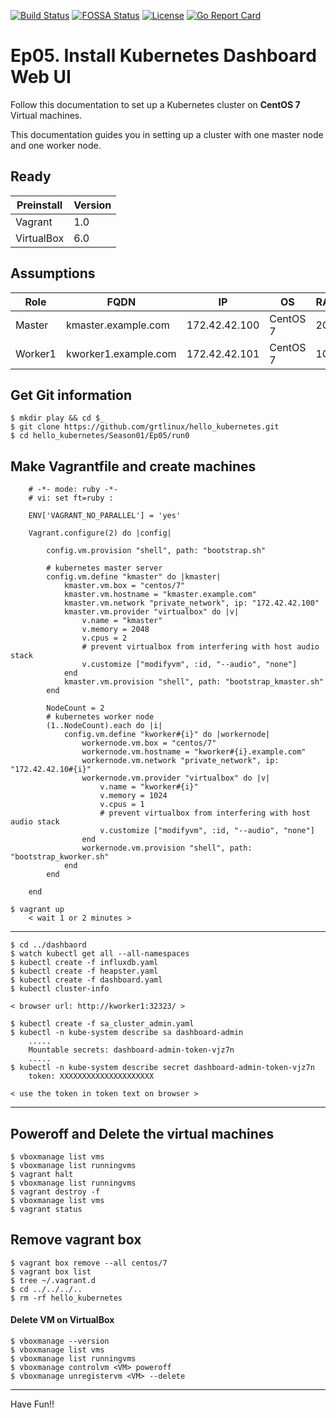 [![Build Status](https://travis-ci.org/nginxinc/kubernetes-ingress.svg?branch=master)](https://travis-ci.org/nginxinc/kubernetes-ingress)  [![FOSSA Status](https://app.fossa.io/api/projects/custom%2B1062%2Fgithub.com%2Fnginxinc%2Fkubernetes-ingress.svg?type=shield)](https://app.fossa.io/projects/custom%2B1062%2Fgithub.com%2Fnginxinc%2Fkubernetes-ingress?ref=badge_shield)  [![License](https://img.shields.io/badge/License-Apache%202.0-blue.svg)](https://opensource.org/licenses/Apache-2.0)  [![Go Report Card](https://goreportcard.com/badge/github.com/nginxinc/kubernetes-ingress)](https://goreportcard.com/report/github.com/nginxinc/kubernetes-ingress)

# Ep05. Install Kubernetes Dashboard Web UI
Follow this documentation to set up a Kubernetes cluster on __CentOS 7__ Virtual machines.

This documentation guides you in setting up a cluster with one master node and one worker node.

## Ready
|Preinstall|Version|
|----|----|
|Vagrant|1.0|
|VirtualBox|6.0|



## Assumptions
|Role|FQDN|IP|OS|RAM|CPU|
|----|----|----|----|----|----|
|Master|kmaster.example.com|172.42.42.100|CentOS 7|2G|2|
|Worker1|kworker1.example.com|172.42.42.101|CentOS 7|1G|1|

## Get Git information
```
$ mkdir play && cd $_
$ git clone https://github.com/grtlinux/hello_kubernetes.git
$ cd hello_kubernetes/Season01/Ep05/run0
```

## Make Vagrantfile and create machines

```
    # -*- mode: ruby -*-
    # vi: set ft=ruby :

    ENV['VAGRANT_NO_PARALLEL'] = 'yes'

    Vagrant.configure(2) do |config|

        config.vm.provision "shell", path: "bootstrap.sh"

        # kubernetes master server
        config.vm.define "kmaster" do |kmaster|
            kmaster.vm.box = "centos/7"
            kmaster.vm.hostname = "kmaster.example.com"
            kmaster.vm.network "private_network", ip: "172.42.42.100"
            kmaster.vm.provider "virtualbox" do |v|
                v.name = "kmaster"
                v.memory = 2048
                v.cpus = 2
                # prevent virtualbox from interfering with host audio stack
                v.customize ["modifyvm", :id, "--audio", "none"]
            end
            kmaster.vm.provision "shell", path: "bootstrap_kmaster.sh"
        end

        NodeCount = 2
        # kubernetes worker node
        (1..NodeCount).each do |i|
            config.vm.define "kworker#{i}" do |workernode|
                workernode.vm.box = "centos/7"
                workernode.vm.hostname = "kworker#{i}.example.com"
                workernode.vm.network "private_network", ip: "172.42.42.10#{i}"
                workernode.vm.provider "virtualbox" do |v|
                    v.name = "kworker#{i}"
                    v.memory = 1024
                    v.cpus = 1
                    # prevent virtualbox from interfering with host audio stack
                    v.customize ["modifyvm", :id, "--audio", "none"]
                end
                workernode.vm.provision "shell", path: "bootstrap_kworker.sh"
            end
        end

    end
```

```
$ vagrant up
    < wait 1 or 2 minutes >
```

---

```
$ cd ../dashbaord
$ watch kubectl get all --all-namespaces
$ kubectl create -f influxdb.yaml
$ kubectl create -f heapster.yaml
$ kubectl create -f dashboard.yaml
$ kubectl cluster-info

< browser url: http://kworker1:32323/ >

$ kubectl create -f sa_cluster_admin.yaml
$ kubectl -n kube-system describe sa dashboard-admin
    .....
    Mountable secrets: dashboard-admin-token-vjz7n
    .....
$ kubectl -n kube-system describe secret dashboard-admin-token-vjz7n
    token: XXXXXXXXXXXXXXXXXXXXX

< use the token in token text on browser >

```






















---

## Poweroff and Delete the virtual machines

```
$ vboxmanage list vms
$ vboxmanage list runningvms
$ vagrant halt
$ vboxmanage list runningvms
$ vagrant destroy -f
$ vboxmanage list vms
$ vagrant status
```

## Remove vagrant box

```
$ vagrant box remove --all centos/7
$ vagrant box list
$ tree ~/.vagrant.d
$ cd ../../../..
$ rm -rf hello_kubernetes
```

#### Delete VM on VirtualBox

```
$ vboxmanage --version
$ vboxmanage list vms
$ vboxmanage list runningvms
$ vboxmanage controlvm <VM> poweroff
$ vboxmanage unregistervm <VM> --delete
```




---

Have Fun!!
